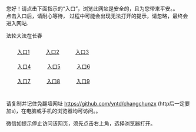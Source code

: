 您好！请点击下面指示的“入口”，浏览此网站是安全的，且为您带来平安。。 <br/>
点击入口后，请耐心等待， 过程中可能会出现无法打开的提示，请忽略，最终会进入网站. </br>

法轮大法在长春<br/>
<div style="padding:10px"><a style="margin:20px" target="_blank" href="https://d36krd3oa7kk8h.cloudfront.net/2Qpsp?dznqyjrx" id="ccLink1" rel="nofollow">入口1</a> <a target="_blank" style="margin:20px" href="https://d2mieuyd9zlr21.cloudfront.net/2Qpsp?nrhnpk" id="ccLink2" rel="nofollow">入口2</a> <a style="margin:20px" target="_blank" href="https://d21yttrj0v5we8.cloudfront.net/2Qpsp?uhylwvjg" id="ccLink3" rel="nofollow">入口3</a></div>

<div style="padding:10px" ><a style="margin:20px" target="_blank" href="https://d36krd3oa7kk8h.cloudfront.net/2Qpsp?dznqyjrx" id="ccLink4" rel="nofollow">入口4</a> <a style="margin:20px" href="https://d2mieuyd9zlr21.cloudfront.net/2Qpsp?nrhnpk" target="_blank" id="ccLink5" rel="nofollow">入口5</a> <a style="margin:20px" href="https://d21yttrj0v5we8.cloudfront.net/2Qpsp?uhylwvjg" target="_blank" id="ccLink6" rel="nofollow">入口6</a></div>

<div style="padding:10px"><a style="margin:20px" target="_blank" href="https://d36krd3oa7kk8h.cloudfront.net/2Qpsp?dznqyjrx" id="ccLink7" rel="nofollow">入口7</a> <a style="margin:20px" href="https://d2mieuyd9zlr21.cloudfront.net/2Qpsp?nrhnpk" target="_blank" id="ccLink8" rel="nofollow">入口8</a> <a style="margin:20px" target="_blank" href="https://d21yttrj0v5we8.cloudfront.net/2Qpsp?uhylwvjg" id="ccLink9" rel="nofollow">入口9</a></div>

<br/>



请复制并记住免翻墙网址 https://github.com/yntd/changchunzx (http后一定要加s)，在电脑或手机的浏览器均可访问。。<br/>

微信如提示停止访问该网页，须先点击右上角，选择浏览器打开。

